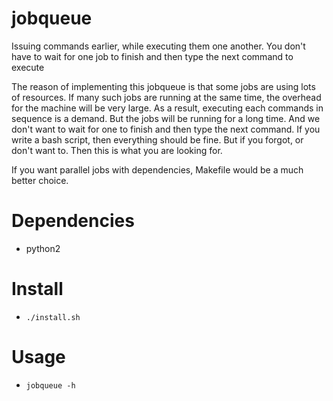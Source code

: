# jobqueue
Issuing commands earlier, while executing them one another. You don't have to wait for one job to finish and then type the next command to execute

The reason of implementing this jobqueue is that some jobs are using lots of resources. If many such jobs are running at the same time, the overhead for the machine will be very large. As a result, executing each commands in sequence is a demand. But the jobs will be running for a long time. And we don't want to wait for one to finish and then type the next command. If you write a bash script, then everything should be fine. But if you forgot, or don't want to. Then this is what you are looking for.

If you want parallel jobs with dependencies, Makefile would be a much better choice.

# Dependencies

* python2

# Install

* `./install.sh`

# Usage

* `jobqueue -h`

